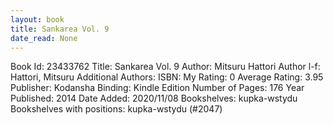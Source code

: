 ```yaml
---
layout: book
title: Sankarea Vol. 9
date_read: None
---
```


Book Id: 23433762
Title: Sankarea Vol. 9
Author: Mitsuru Hattori
Author l-f: Hattori, Mitsuru
Additional Authors: 
ISBN: 
My Rating: 0
Average Rating: 3.95
Publisher: Kodansha
Binding: Kindle Edition
Number of Pages: 176
Year Published: 2014
Date Added: 2020/11/08
Bookshelves: kupka-wstydu
Bookshelves with positions: kupka-wstydu (#2047)

